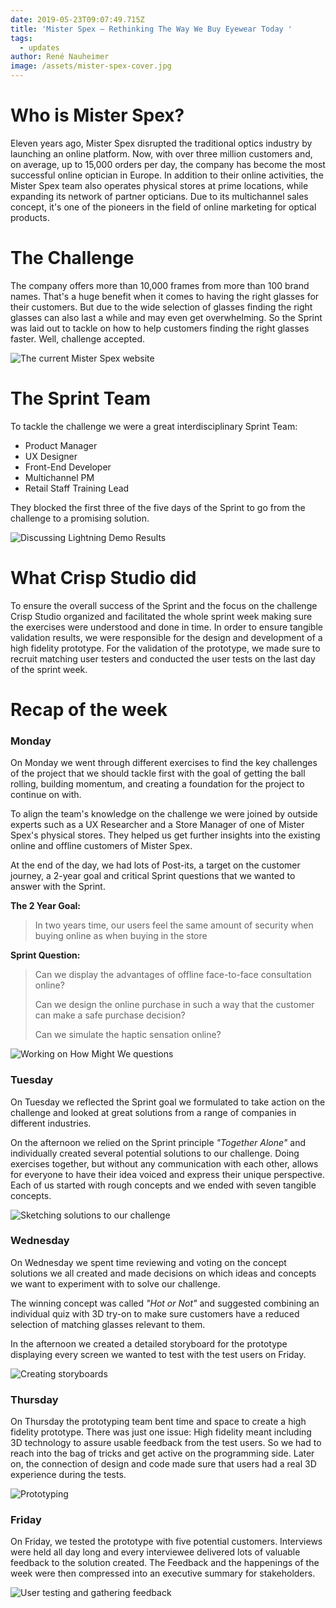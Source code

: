 ```yaml
---
date: 2019-05-23T09:07:49.715Z
title: 'Mister Spex – Rethinking The Way We Buy Eyewear Today '
tags:
  - updates
author: René Nauheimer
image: /assets/mister-spex-cover.jpg
---
```

# Who is Mister Spex?

Eleven years ago, Mister Spex disrupted the traditional optics industry by launching an online platform. Now, with over three million customers and, on average, up to 15,000 orders per day, the company has become the most successful online optician in Europe. In addition to their online activities, the Mister Spex team also operates physical stores at prime locations, while expanding its network of partner opticians. Due to its multichannel sales concept, it's one of the pioneers in the field of online marketing for optical products.

# The Challenge

The company offers more than 10,000 frames from more than 100 brand names. That's a huge benefit when it comes to having the right glasses for their customers. But due to the wide selection of glasses finding the right glasses can also last a while and may even get overwhelming. So the Sprint was laid out to tackle on how to help customers finding the right glasses faster. Well, challenge accepted.

![The current Mister Spex website](/assets/dscf0481.jpg)

# The Sprint Team

To tackle the challenge we were a great interdisciplinary Sprint Team:

* Product Manager
* UX Designer
* Front-End Developer
* Multichannel PM
* Retail Staff Training Lead

They blocked the first three of the five days of the Sprint to go from the challenge to a promising solution.

![Discussing Lightning Demo Results](/assets/dscf0339.jpg)

# What Crisp Studio did

To ensure the overall success of the Sprint and the focus on the challenge Crisp Studio organized and facilitated the whole sprint week making sure the exercises were understood and done in time. In order to ensure tangible validation results, we were responsible for the design and development of a high fidelity prototype. For the validation of the prototype, we made sure to recruit matching user testers and conducted the user tests on the last day of the sprint week.

# Recap of the week

### Monday

On Monday we went through different exercises to find the key challenges of the project that we should tackle first with the goal of getting the ball rolling, building momentum, and creating a foundation for the project to continue on with.

To align the team's knowledge on the challenge we were joined by outside experts such as a UX Researcher and a Store Manager of one of Mister Spex's physical stores. They helped us get further insights into the existing online and offline customers of Mister Spex. 

At the end of the day, we had lots of Post-its, a target on the customer journey, a 2-year goal and critical Sprint questions that we wanted to answer with the Sprint.

**The 2 Year Goal:**  

> In two years time, our users feel the same amount of security when buying online as when buying in the store

**Sprint Question:**  

> Can we display the advantages of offline face-to-face consultation online?
>
> Can we design the online purchase in such a way that the customer can make a safe purchase decision?
>
> Can we simulate the haptic sensation online?

![Working on How Might We questions](/assets/msx-g1.jpg)

### Tuesday

On Tuesday we reflected the Sprint goal we formulated to take action on the challenge and looked at great solutions from a range of companies in different industries.

On the afternoon we relied on the Sprint principle _"Together Alone"_ and individually created several potential solutions to our challenge. Doing exercises together, but without any communication with each other, allows for everyone to have their idea voiced and express their unique perspective. Each of us started with rough concepts and we ended with seven tangible concepts.

![Sketching solutions to our challenge](/assets/msx-g2.jpg)

### Wednesday

On ​Wednesday​ we spent time reviewing and voting on the concept solutions we all created and made decisions on which ideas and concepts we want to experiment with to solve our challenge. 

The winning concept was called _"Hot or Not"_ and suggested combining an individual quiz with 3D try-on to make sure customers have a reduced selection of matching glasses relevant to them.

In the afternoon we created a detailed storyboard for the prototype displaying every screen we wanted to test with the test users on Friday.

![Creating storyboards](/assets/msx-g3.jpg)

### Thursday

On ​Thursday​ the prototyping team bent time and space to create a high fidelity prototype. There was just one issue: High fidelity meant including 3D technology to assure usable feedback from the test users. So we had to reach into the bag of tricks and get active on the programming side. Later on, the connection of design and code made sure that users had a real 3D experience during the tests.

![Prototyping](/assets/msx-g4.jpg)

### Friday

On ​Friday​, we tested the prototype with five potential customers. Interviews were held all day long and every interviewee delivered lots of valuable feedback to the solution created. The Feedback and the happenings of the week were then compressed into an executive summary for stakeholders.

![User testing and gathering feedback](/assets/msx-g5.jpg)

